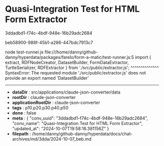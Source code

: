 # Quasi-Integration Test for HTML Form Extractor

3ddadbd1-f74c-4bdf-948e-16b29adc2684

beb58900-988f-45b1-a286-447bdc7913c7

node test-runner.js
file:///home/danny/github-danny/hyperdata/packages/farelo/form-a-matic/test-runner.js:5
import { extract, RDFNodeCreator, DatasetBuilder, FormDataExtractor, TurtleSerializer, RDFExtractor } from './src/public/extractor.js';
                                  ^^^^^^^^^^^^^^
SyntaxError: The requested module './src/public/extractor.js' does not provide an export named 'DatasetBuilder'

---

* **dataDir** : src/applications/claude-json-converter/data
* **rootDir** : claude-json-converter
* **applicationRootDir** : claude-json-converter
* **tags** : p10.p20.p30.p40.p50
* **done** : false
* **meta** : {
  "conv_uuid": "3ddadbd1-f74c-4bdf-948e-16b29adc2684",
  "conv_name": "Quasi-Integration Test for HTML Form Extractor",
  "updated_at": "2024-10-07T19:58:16.381156Z"
}
* **filepath** : /home/danny/github-danny/hyperdata/docs/chat-archives/md/3dda/2024-10-07_beb.md